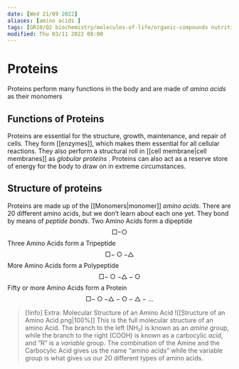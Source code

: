 ```yaml
---
date: [Wed 21/09 2022]
aliases: [amino acids ]
tags: [GR10/Q2 biochemistry/molecules-of-life/organic-compounds nutrition ]
modified: Thu 03/11 2022 08:00
---
```

# Proteins
Proteins perform many functions in the body and are made of *amino acids* as their monomers

## Functions of Proteins
Proteins are essential for the structure, growth, maintenance, and repair of cells. They form [[enzymes]], which makes them essential for all cellular reactions. They also perform a structural roll in [[cell membrane|cell membranes]] as *globular proteins*  . Proteins can also act as a reserve store of energy for the body to draw on in extreme circumstances.

## Structure of proteins
Proteins are made up of the [[Monomers|monomer]] *amino acids*. There are 20 different amino acids, but we don’t learn about each one yet. They bond by means of *peptide bonds*. 
Two Amino Acids form a dipeptide $$ \Box - \bigcirc $$
Three Amino Acids form a Tripeptide  $$ \Box - \bigcirc - \triangle$$
More Amino Acids form a Polypeptide $$ \Box - \bigcirc - \triangle - \bigcirc$$
Fifty or more Amino Acids form a Protein $$ \Box - \bigcirc - \triangle - \bigcirc - \triangle - ...$$

> [!info] Extra: Molecular Structure of an Amino Acid
> ![[Structure of an Amino Acid.png|100%]]
> This is the full molecular structure of an amino Acid. The branch to the left (NH₂) is known as an *amine* group, while the branch to the right (COOH) is known as a carbocylic *acid*, and “R” is a *variable* group. The combination of the Amine and the Carbocylic Acid gives us the name “amino acids” while the variable group is what gives us our 20 different types of amino acids. 
